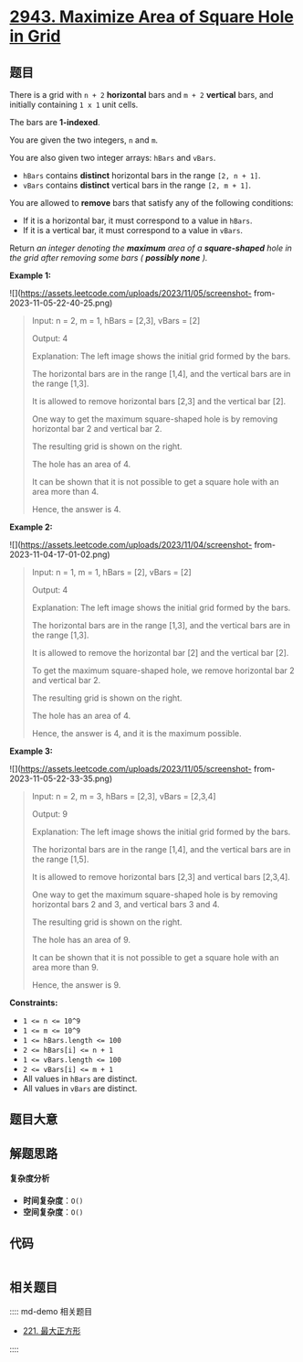 # [2943. Maximize Area of Square Hole in Grid](https://leetcode.com/problems/maximize-area-of-square-hole-in-grid/)

## 题目

There is a grid with `n + 2` **horizontal** bars and `m + 2` **vertical**
bars, and initially containing `1 x 1` unit cells.

The bars are **1-indexed**.

You are given the two integers, `n` and `m`.

You are also given two integer arrays: `hBars` and `vBars`.

- `hBars` contains **distinct** horizontal bars in the range `[2, n + 1]`.
- `vBars` contains **distinct** vertical bars in the range `[2, m + 1]`.

You are allowed to **remove** bars that satisfy any of the following
conditions:

- If it is a horizontal bar, it must correspond to a value in `hBars`.
- If it is a vertical bar, it must correspond to a value in `vBars`.

Return _an integer denoting the **maximum** area of a **square-shaped** hole
in the grid after removing some bars ( **possibly none** )._

**Example 1:**

![](https://assets.leetcode.com/uploads/2023/11/05/screenshot-
from-2023-11-05-22-40-25.png)

> Input: n = 2, m = 1, hBars = [2,3], vBars = [2]
>
> Output: 4
>
> Explanation: The left image shows the initial grid formed by the bars.
>
> The horizontal bars are in the range [1,4], and the vertical bars are in the range [1,3].
>
> It is allowed to remove horizontal bars [2,3] and the vertical bar [2].
>
> One way to get the maximum square-shaped hole is by removing horizontal bar 2 and vertical bar 2.
>
> The resulting grid is shown on the right.
>
> The hole has an area of 4.
>
> It can be shown that it is not possible to get a square hole with an area more than 4.
>
> Hence, the answer is 4.

**Example 2:**

![](https://assets.leetcode.com/uploads/2023/11/04/screenshot-
from-2023-11-04-17-01-02.png)

> Input: n = 1, m = 1, hBars = [2], vBars = [2]
>
> Output: 4
>
> Explanation: The left image shows the initial grid formed by the bars.
>
> The horizontal bars are in the range [1,3], and the vertical bars are in the range [1,3].
>
> It is allowed to remove the horizontal bar [2] and the vertical bar [2].
>
> To get the maximum square-shaped hole, we remove horizontal bar 2 and vertical bar 2.
>
> The resulting grid is shown on the right.
>
> The hole has an area of 4.
>
> Hence, the answer is 4, and it is the maximum possible.

**Example 3:**

![](https://assets.leetcode.com/uploads/2023/11/05/screenshot-
from-2023-11-05-22-33-35.png)

> Input: n = 2, m = 3, hBars = [2,3], vBars = [2,3,4]
>
> Output: 9
>
> Explanation: The left image shows the initial grid formed by the bars.
>
> The horizontal bars are in the range [1,4], and the vertical bars are in the range [1,5].
>
> It is allowed to remove horizontal bars [2,3] and vertical bars [2,3,4].
>
> One way to get the maximum square-shaped hole is by removing horizontal bars 2 and 3, and vertical bars 3 and 4.
>
> The resulting grid is shown on the right.
>
> The hole has an area of 9.
>
> It can be shown that it is not possible to get a square hole with an area more than 9.
>
> Hence, the answer is 9.

**Constraints:**

- `1 <= n <= 10^9`
- `1 <= m <= 10^9`
- `1 <= hBars.length <= 100`
- `2 <= hBars[i] <= n + 1`
- `1 <= vBars.length <= 100`
- `2 <= vBars[i] <= m + 1`
- All values in `hBars` are distinct.
- All values in `vBars` are distinct.

## 题目大意

## 解题思路

#### 复杂度分析

- **时间复杂度**：`O()`
- **空间复杂度**：`O()`

## 代码

```javascript

```

## 相关题目

:::: md-demo 相关题目

- [221. 最大正方形](https://leetcode.com/problems/maximal-square)

::::
